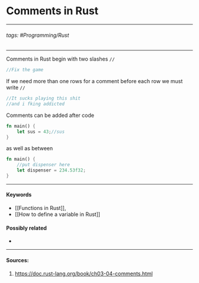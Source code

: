 # Comments in Rust
***
###### tags: #Programming/Rust 
***
Comments in Rust begin with two slashes `//`
```rust
//Fix the game
```
If we need more than one rows for a comment before each row we must write `//`
```rust
//It sucks playing this shit
//and i fking addicted
```
Comments can be added after code
```rust
fn main() {
	let sus = 43;//sus
}
```
as well as between
```rust
fn main() {
	//put dispenser here
	let dispenser = 234.53f32;
}
```
***
#### Keywords
- [[Functions in Rust]],
- [[How to define a variable in Rust]]
#### Possibly related
- 
***
#### Sources:
1. https://doc.rust-lang.org/book/ch03-04-comments.html